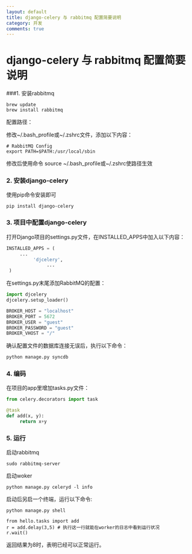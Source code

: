 ```yaml
---
layout: default
title: django-celery 与 rabbitmq 配置简要说明
category: 开发
comments: true
---
```


# django-celery 与 rabbitmq 配置简要说明 

###1. 安装rabbitmq

```
brew update
brew install rabbitmq
```

配置路径：

修改~/.bash_profile或~/.zshrc文件，添加以下内容：

```
# RabbitMQ Config
export PATH=$PATH:/usr/local/sbin
```

修改后使用命令 source ~/.bash_profile或~/.zshrc使路径生效

### 2. 安装django-celery

使用pip命令安装即可

```
pip install django-celery
```

### 3. 项目中配置django-celery

打开Django项目的settings.py文件，在INSTALLED_APPS中加入以下内容：

```python
INSTALLED_APPS = (
     ...
          'djcelery',
               ...
 )
```

在settings.py末尾添加RabbitMQ的配置：

```python
import djcelery
djcelery.setup_loader()

BROKER_HOST = "localhost"
BROKER_PORT = 5672
BROKER_USER = "guest"
BROKER_PASSWORD = "guest"
BROKER_VHOST = "/"
```

确认配置文件的数据库连接无误后，执行以下命令：

```python
python manage.py syncdb
```

### 4. 编码

在项目的app里增加tasks.py文件：

```python
from celery.decorators import task

@task
def add(x, y):
     return x+y
```

### 5. 运行

启动rabbitmq

```
sudo rabbitmq-server
```

启动woker

```
python manage.py celeryd -l info
```

启动后另启一个终端，运行以下命令:

```
python manage.py shell

from hello.tasks import add
r = add.delay(3,5) # 执行这一行就能在worker的日志中看到运行状况
r.wait()
```

返回结果为8时，表明已经可以正常运行。


